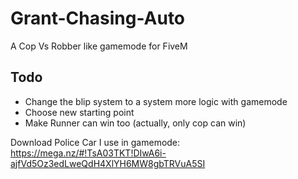 # Grant-Chasing-Auto
A Cop Vs Robber like gamemode for FiveM

## Todo ##

* Change the blip system to a system more logic with gamemode
* Choose new starting point
* Make Runner can win too (actually, only cop can win)

Download Police Car I use in gamemode: https://mega.nz/#!TsA03TKT!DIwA6i-ajfVd5Oz3edLweQdH4XlYH6MW8gbTRVuA5SI
